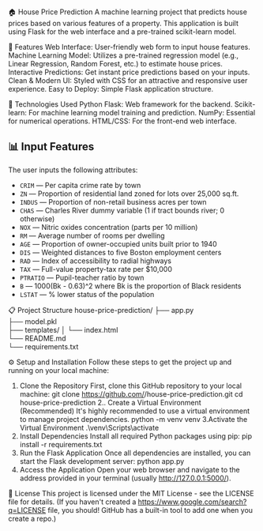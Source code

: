 🏠 House Price Prediction
A machine learning project that predicts house prices based on various features of a property. This application is built using Flask for the web interface and a pre-trained scikit-learn model.


🌟 Features
Web Interface: User-friendly web form to input house features.
Machine Learning Model: Utilizes a pre-trained regression model (e.g., Linear Regression, Random Forest, etc.) to estimate house prices.
Interactive Predictions: Get instant price predictions based on your inputs.
Clean & Modern UI: Styled with CSS for an attractive and responsive user experience.
Easy to Deploy: Simple Flask application structure.

🚀 Technologies Used
Python
Flask: Web framework for the backend.
Scikit-learn: For machine learning model training and prediction.
NumPy: Essential for numerical operations.
HTML/CSS: For the front-end web interface.


## 📊 Input Features

The user inputs the following attributes:

- `CRIM` — Per capita crime rate by town
- `ZN` — Proportion of residential land zoned for lots over 25,000 sq.ft.
- `INDUS` — Proportion of non-retail business acres per town
- `CHAS` — Charles River dummy variable (1 if tract bounds river; 0 otherwise)
- `NOX` — Nitric oxides concentration (parts per 10 million)
- `RM` — Average number of rooms per dwelling
- `AGE` — Proportion of owner-occupied units built prior to 1940
- `DIS` — Weighted distances to five Boston employment centers
 - `RAD` — Index of accessibility to radial highways
- `TAX` — Full-value property-tax rate per $10,000
- `PTRATIO` — Pupil-teacher ratio by town
- `B` — 1000(Bk - 0.63)^2 where Bk is the proportion of Black residents
- `LSTAT` — % lower status of the population


📋 Project Structure
house-price-prediction/
├── app.py                      
├── model.pkl                   
├── templates/
│   └── index.html              
└── README.md                   
└── requirements.txt            

⚙️ Setup and Installation
Follow these steps to get the project up and running on your local machine:

1. Clone the Repository
First, clone this GitHub repository to your local machine:
git clone https://github.com/<your-username>/house-price-prediction.git
cd house-price-prediction
2.. Create a Virtual Environment (Recommended)
It's highly recommended to use a virtual environment to manage project dependencies.
python -m venv venv
3.Activate the Virtual Environment
.\venv\Scripts\activate
4. Install Dependencies
Install all required Python packages using pip:
pip install -r requirements.txt
5. Run the Flask Application
Once all dependencies are installed, you can start the Flask development server:
python app.py
6. Access the Application
Open your web browser and navigate to the address provided in your terminal (usually http://127.0.0.1:5000/).

📜 License
This project is licensed under the MIT License - see the LICENSE file for details.
(If you haven't created a https://www.google.com/search?q=LICENSE file, you should! GitHub has a built-in tool to add one when you create a repo.)
